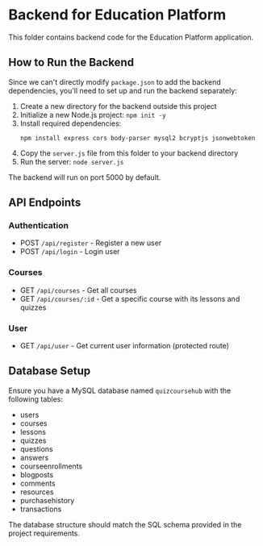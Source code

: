 
# Backend for Education Platform

This folder contains backend code for the Education Platform application.

## How to Run the Backend

Since we can't directly modify `package.json` to add the backend dependencies, you'll need to set up and run the backend separately:

1. Create a new directory for the backend outside this project
2. Initialize a new Node.js project: `npm init -y`
3. Install required dependencies:
   ```
   npm install express cors body-parser mysql2 bcryptjs jsonwebtoken
   ```
4. Copy the `server.js` file from this folder to your backend directory
5. Run the server: `node server.js`

The backend will run on port 5000 by default.

## API Endpoints

### Authentication
- POST `/api/register` - Register a new user
- POST `/api/login` - Login user

### Courses
- GET `/api/courses` - Get all courses
- GET `/api/courses/:id` - Get a specific course with its lessons and quizzes

### User
- GET `/api/user` - Get current user information (protected route)

## Database Setup

Ensure you have a MySQL database named `quizcoursehub` with the following tables:
- users
- courses
- lessons
- quizzes
- questions
- answers
- courseenrollments
- blogposts
- comments
- resources
- purchasehistory
- transactions

The database structure should match the SQL schema provided in the project requirements.
